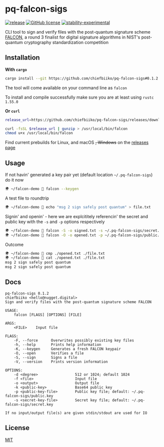 # pq-falcon-sigs

[![release](https://img.shields.io/github/v/release/chiefbiiko/pq-falcon-sigs?include_prereleases)](https://github.com/chiefbiiko/pq-falcon-sigs/releases/latest) [![GitHub license](https://img.shields.io/github/license/chiefbiiko/pq-falcon-sigs.svg)](https://github.com/chiefbiiko/pq-falcon-sigs/blob/main/LICENSE) [![stability-experimental](https://img.shields.io/badge/stability-experimental-orange.svg)](https://github.com/chiefbiiko/pq-falcon-sigs)

CLI tool to sign and verify files with the post-quantum signature scheme [FALCON](https://falcon-sign.info/), a round 3 finalist for digital signature algorithms in NIST's post-quantum cryptography standardization competition

## Installation

**With `cargo`**

``` bash
cargo install --git https://github.com/chiefbiiko/pq-falcon-sigs#0.1.2
```

The tool will come available on your command line as `falcon`

To install and compile successfully make sure you are at least using `rustc 1.55.0`

**Or `curl`**

``` bash
release_url=https://github.com/chiefbiiko/pq-falcon-sigs/releases/download/v0.1.2/pq-falcon-sigs-v0.1.1-x86_64-unknown-linux-gnu.gz

curl -fsSL $release_url | gunzip > /usr/local/bin/falcon
chmod u+x /usr/local/bin/falcon
```

Find current prebuilds for Linux, and macOS ~~, Windows~~ on the [releases page](https://github.com/chiefbiiko/pq-falcon-sigs/releases/latest)

## Usage

If not havin' generated a key pair yet (default location `~/.pq-falcon-sigs`) do it now

```bash
🌍 ~/falcon-demo 🎹 falcon --keygen
```

A test file to roundtrip

```bash
🌍 ~/falcon-demo 🎹 echo "msg 2 sign safely post quantum" > file.txt
```

Signin' and openin' - here we are explcititely referencin' the secret and public key with the `-s` and `-p` options respectively

```bash
🌍 ~/falcon-demo 🎹 falcon -S -o signed.txt -s ~/.pq-falcon-sigs/secret.key ./file.txt
🌍 ~/falcon-demo 🎹 falcon -O -o opened.txt -p ~/.pq-falcon-sigs/public.key ./signed.txt
```

Outcome

```bash
🌍 ~/falcon-demo 🎹 cmp ./opened.txt ./file.txt
🌍 ~/falcon-demo 🎹 cat ./opened.txt ./file.txt
msg 2 sign safely post quantum
msg 2 sign safely post quantum
```

## Docs

```
pq-falcon-sigs 0.1.2
chiefbiiko <hello@nugget.digital>
Sign and verify files with the post-quantum signature scheme FALCON

USAGE:
    falcon [FLAGS] [OPTIONS] [FILE]

ARGS:
    <FILE>    Input file

FLAGS:
    -F, --force      Overwrites possibly existing key files
    -h, --help       Prints help information
    -K, --keygen     Generates a fresh FALCON keypair
    -O, --open       Verifies a file
    -S, --sign       Signs a file
    -V, --version    Prints version information

OPTIONS:
    -d <degree>                 512 or 1024; default 1024
    -f <file>                   Input file
    -o <output>                 Output file
    -k <public-key>             Base64 public key
    -p <public-key-file>        Public key file; default: ~/.pq-falcon-sigs/public.key
    -s <secret-key-file>        Secret key file; default: ~/.pq-falcon-sigs/secret.key

If no input/output file(s) are given stdin/stdout are used for IO
```

## License

[MIT](./LICENSE)
